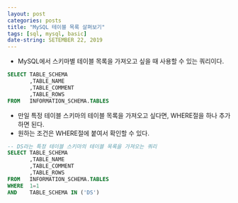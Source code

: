 ```yaml
---
layout: post
categories: posts
title: "MySQL 테이블 목록 살펴보기"
tags: [sql, mysql, basic]
date-string: SETEMBER 22, 2019
---
```


 - MySQL에서 스키마별 테이블 목록을 가져오고 싶을 때 사용할 수 있는 쿼리이다.

```sql
SELECT TABLE_SCHEMA
       ,TABLE_NAME
       ,TABLE_COMMENT
       ,TABLE_ROWS
FROM   INFORMATION_SCHEMA.TABLES
```

 - 만일 특정 테이블 스키마의 테이블 목록을 가져오고 싶다면, WHERE절을 하나 추가하면 된다.
 - 원하는 조건은 WHERE절에 붙여서 확인할 수 있다.
 
```sql
-- DS라는 특정 테이블 스키마의 테이블 목록을 가져오는 쿼리
SELECT TABLE_SCHEMA
       ,TABLE_NAME
       ,TABLE_COMMENT
       ,TABLE_ROWS
FROM   INFORMATION_SCHEMA.TABLES
WHERE  1=1
AND    TABLE_SCHEMA IN ('DS')
```

 
